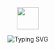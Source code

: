 <div align="center">


<img src="https://raw.githubusercontent.com/MartinHeinz/MartinHeinz/master/wave.gif" width="50px">


![Typing SVG](https://readme-typing-svg.herokuapp.com?font=Fira+Code&size=30&duration=4000&pause=1000&color=00F7FF&center=true&vCenter=true&width=600&lines=Welcome+to+Hagar_Hendam's+profile)



</div>
